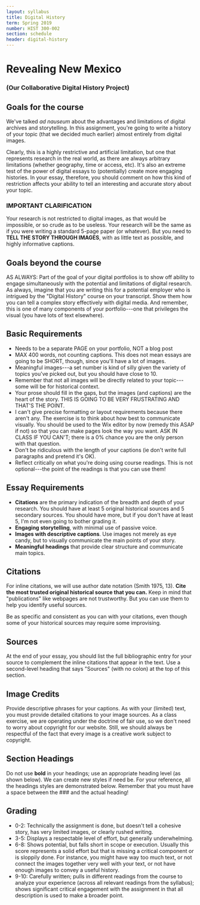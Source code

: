 ```yaml
---
layout: syllabus
title: Digital History
term: Spring 2019
number: HIST 300-002
section: schedule
header: digital-history
---
```


# Revealing New Mexico

### (Our Collaborative Digital History Project)

## Goals for the course
We've talked _ad nauseum_ about the advantages and limitations of digital archives and storytelling. In this assignment, you're going to write a history of your topic (that we decided much earlier) almost entirely from digital images.

Clearly, this is a highly restrictive and artificial limitation, but one that represents research in the real world, as there are always arbitrary limitations (whether geography, time or access, etc). It's also an extreme test of the power of digital essays to (potentially) create more engaging histories. In your essay, therefore, you should comment on how this kind of restriction affects your ability to tell an interesting and accurate story about your topic.

### IMPORTANT CLARIFICATION
Your research is not restricted to digital images, as that would be impossible, or so crude as to be useless. Your research will be the same as if you were writing a standard 5-page paper (or whatever). But you need to **TELL THE STORY THROUGH IMAGES**, with as little text as possible, and highly informative captions.


## Goals beyond the course
AS ALWAYS: Part of the goal of your digital portfolios is to show off ability to engage simultaneously with the potential and limitations of digital research. As always, imagine that you are writing this for a potential employer who is intrigued by the "Digital History" course on your transcript. Show them how you can tell a complex story effectively with digital media. And remember, this is one of many components of your portfolio---one that privileges the visual (you have lots of text elsewhere).


## Basic Requirements
- Needs to be a separate PAGE on your portfolio, NOT a blog post
- MAX 400 words, not counting captions. This does not mean essays are going to be SHORT, though, since you'll have a lot of images.
- Meaningful images---a set number is kind of silly given the variety of topics you've picked out, but you should have close to 10.
- Remember that not all images will be directly related to your topic---some will be for historical context.
- Your prose should fill in the gaps, but the images (and captions) are the heart of the story. THIS IS GOING TO BE VERY FRUSTRATING AND THAT'S THE POINT.
- I can't give precise formatting or layout requirements because there aren't any. The exercise is to think about how best to communicate visually. You should be used to the Wix editor by now (remedy this ASAP if not) so that you can make pages look the way you want. ASK IN CLASS IF YOU CAN'T; there is a 0% chance you are the only person with that question.
- Don't be ridiculous with the length of your captions (ie don't write full paragraphs and pretend it's OK).
- Reflect critically on what you're doing using course readings. This is not optional---the point of the readings is that you can use them!


## Essay Requirements
- **Citations** are the primary indication of the breadth and depth of your research. You should have at least 5 original historical sources and 5 secondary sources. You should have more, but if you don't have at least 5, I'm not even going to bother grading it.
- **Engaging storytelling**, with minimal use of passive voice.
- **Images with descriptive captions**. Use images not merely as eye candy, but to visually communicate the main points of your story.
- **Meaningful headings** that provide clear structure and communicate main topics.

## Citations
For inline citations, we will use author date notation (Smith 1975, 13). **Cite the most trusted original historical source that you can.** Keep in mind that "publications" like webpages are not trustworthy. But you can use them to help you identify useful sources.

Be as specific and consistent as you can with your citations, even though some of your historical sources may require some improvising.

## Sources
At the end of your essay, you should list the full bibliographic entry for your source to complement the inline citations that appear in the text. Use a second-level heading that says "Sources" (with no colon) at the top of this section.

## Image Credits
Provide descriptive phrases for your captions. As with your (limited) text, you must provide detailed citations to your image sources. As a class exercise, we are operating under the doctrine of fair use, so we don't need to worry about copyright for our website. Still, we should always be respectful of the fact that every image is a creative work subject to copyright.

## Section Headings
Do not use **bold** in your headings; use an appropriate heading level (as shown below). We can create new styles if need be. For your reference, all the headings styles are demonstrated below. Remember that you must have a space between the ### and the actual heading!

## Grading
- 0-2: Technically the assignment is done, but doesn't tell a cohesive story, has very limited images, or clearly rushed writing.
- 3-5: Displays a respectable level of effort, but generally underwhelming.
- 6-8: Shows potential, but falls short in scope or execution. Usually this score represents a solid effort but that is missing a critical component or is sloppily done. For instance, you might have way too much text, or not connect the images together very well with your text, or not have enough images to convey a useful history.
- 9-10: Carefully written; pulls in different readings from the course to analyze your experience (across all relevant readings from the syllabus); shows significant critical engagement with the assignment in that all description is used to make a broader point.
